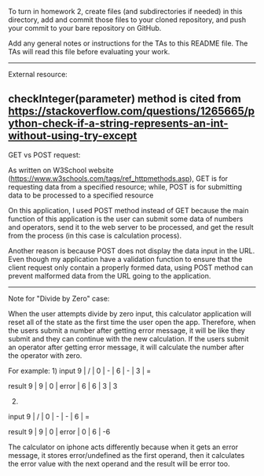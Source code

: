 To turn in homework 2, create files (and subdirectories if needed) in
this directory, add and commit those files to your cloned repository,
and push your commit to your bare repository on GitHub.

Add any general notes or instructions for the TAs to this README file.
The TAs will read this file before evaluating your work.

---
External resource:

checkInteger(parameter) method is cited from https://stackoverflow.com/questions/1265665/python-check-if-a-string-represents-an-int-without-using-try-except
---
GET vs POST request:

As written on W3School website (https://www.w3schools.com/tags/ref_httpmethods.asp),
GET is for requesting data from a specified resource;
while, POST is for submitting data to be processed to a specified resource

On this application, I used POST method instead of GET because the main function of this application is
the user can submit some data of numbers and operators, send it to the web server to be processed,
and get the result from the process (in this case is calculation process).

Another reason is because POST does not display the data input in the URL.
Even though my application have a validation function to ensure that the client request only contain a properly formed data,
using POST method can prevent malformed data from the URL going to the application.

---
Note for "Divide by Zero" case:

When the user attempts divide by zero input, this calculator application will reset all of the state as the first time the user open the app.
Therefore, when the users submit a number after getting error message, it will be like they submit and they can continue with the new calculation.
If the users submit an operator after getting error message, it will calculate the number after the operator with zero.

For example:
1)
input
9 | / | 0 | -     | 6 | - | 3 | =

result
9 | 9 | 0 | error | 6 | 6 | 3 | 3

2)
input
9 | / | 0 | -     | - | 6 | =

result
9 | 9 | 0 | error | 0 | 6 | -6


The calculator on iphone acts differently because when it gets an error message,
it stores error/undefined as the first operand, then it calculates the error value with the next operand
and the result will be error too.